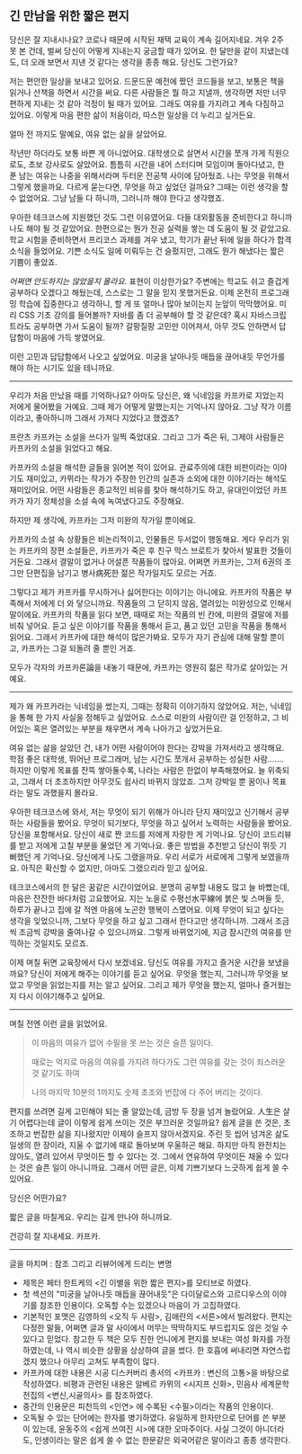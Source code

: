 ## 긴 만남을 위한 짧은 편지

당신은 잘 지내시나요? 코로나 때문에 시작된 재택 교육이 계속 길어지네요. 겨우 2주 못 본 건데, 벌써 당신이 어떻게 지내는지 궁금할 때가 있어요. 한 달만을 같이 지냈는데도, 더 오래 보면서 지낸 것 같다는 생각을 종종 해요. 당신도 그런가요?

저는 편안한 일상을 보내고 있어요. 드문드문 예전에 짰던 코드들을 보고, 보통은 책을 읽거나 산책을 하면서 시간을 써요. 다른 사람들은 뭘 하고 지낼까, 생각하면 저만 너무 편하게 지내는 것 같아 걱정이 될 때가 있어요. 그래도 여유를 가지려고 계속 다짐하고 있어요. 이렇게 마음 편한 삶이 처음이라, 따스한 일상을 더 누리고 싶거든요. 

얼마 전 까지도 말예요, 여유 없는 삶을 살았어요.

작년만 하더라도 보통 바쁜 게 아니었어요. 대학생으로 살면서 시간을 쪼개 가게 직원으로도, 초보 강사로도 살았어요. 틈틈히 시간을 내어 스터디며 모임이며 돌아다녔고, 한 푼 남는 여유는 나중을 위해서라며 두터운 전공책 사이에 담아뒀죠. 나는 무엇을 위해서 그렇게 했을까요. 다르게 묻는다면, 무엇을 하고 싶었던 걸까요? 그때는 이런 생각을 할 수 없었어요. 그냥 남들 다 하니까, 그러니까 해야 한다고 생각했죠.

우아한 테크코스에 지원했던 것도 그런 이유였어요. 다들 대외활동을 준비한다고 하니까 나도 해야 될 것 같았어요. 한편으로는 뭔가 전공 실력을 쌓는 데 도움이 될 것 같았고요. 학교 시험을 준비하면서 프리코스 과제를 겨우 냈고, 학기가 끝난 뒤에 일을 하다가 합격 소식을 들었어요. 기쁜 소식도 일에 미뤄두는 건 슬펐지만, 그래도 뭔가 해냈다는 짧은 기쁨이 좋았죠.

*어쩌면 안도하지는 않았을지 몰라요*. 표현이 이상한가요? 주변에는 학교도 쉬고 즐겁게 공부하다 오겠다고 해뒀는데, 스스로는 그 말을 믿지 못했거든요. 이제 온전히 프로그래밍 학습에 집중한다고 생각하니, 할 게 또 얼마나 많아 보이는지 눈앞이 막막했어요. 미리 CSS 기초 강의를 들어볼까? 자바를 좀 더 공부해야 할 것 같은데? 혹시 자바스크립트라도 공부하면 가서 도움이 될까? 갈팡질팡 고민만 이어져서, 아무 것도 안하면서 답답함이 마음에 가득 쌓였어요.

이런 고민과 답답함에서 나오고 싶었어요. 
미궁을 날아나듯 매듭을 끊어내듯 무언가를 해야 하는 시기도 있을 테니까요.

---

우리가 처음 만났을 때를 기억하나요? 아마도 당신은, 왜 닉네임을 카프카로 지었는지 저에게 물어봤을 거예요. 그때 제가 어떻게 말했는지는 기억나지 않아요. 그냥 작가 이름이라고, 좋아하니까 그래서 가져다 지었다고 했겠죠?

프란츠 카프카는 소설을 쓰다가 일찍 죽었대요. 
그리고 그가 죽은 뒤, 그제야 사람들은 카프카의 소설을 읽었다고 해요.

카프카의 소설을 해석한 글들을 읽어본 적이 있어요. 관료주의에 대한 비판이라는 이야기도 재미있고, 카뮈라는 작가가 주장한 인간의 실존과 소외에 대한 이야기라는 해석도 재미있어요. 어떤 사람들은 종교적인 비유를 찾아 해석하기도 하고, 유대인이었던 카프카가 자기 정체성을 소설 속에 녹여냈다고도 주장해요.

하지만 제 생각에, 카프카는 그저 미완의 작가일 뿐이에요. 

카프카의 소설 속 상황들은 비논리적이고, 인물들은 두서없이 행동해요. 게다 우리가 읽는 카프카의 장편 소설들은, 카프카가 죽은 후 친구 막스 브로트가 찾아서 발표한 것들이거든요. 그래서 결말이 없거나 어설픈 작품들이 많아요. 어쩌면 카프카는, 그저 6권의 조그만 단편집을 남기고 병사病死한 젊은 작가일지도 모르는 거죠.

그렇다고 제가 카프카를 무시하거나 싫어한다는 이야기는 아니에요. 카프카의 작품은 부족해서 저에게 더 와 닿으니까요. 작품들의 그 닫히지 않음, 열려있는 미완성으로 인해서 말이에요. 카프카의 작품을 읽다 보면, 때때로 저는 작품의 빈 칸에, 미완의 결말에 저를 비춰 넣어요. 듣고 싶은 이야기를 작품을 통해서 듣고, 품고 있던 고민을 작품을 통해서 읽어요. 그래서 카프카에 대한 해석이 많은가봐요. 모두가 자기 관심에 대해 말할 뿐이고, 카프카는 그걸 되돌려 줄 뿐인 거죠.

모두가 각자의 카프카론論을 내놓기 때문에, 카프카는 영원히 젊은 작가로 살아있는 거예요.

---

제가 왜 카프카라는 닉네임을 썼는지, 그때는 정확히 이야기하지 않았어요. 
저는, 닉네임을 통해 한 가지 사실을 정해두고 싶었어요. 스스로 미완의 사람이란 걸 인정하고, 그 비어있는 혹은 열려있는 부분을 채우면서 계속 나아가고 싶었거든요.

여유 없는 삶을 살았던 건, 내가 어떤 사람이어야 한다는 강박을 가져서라고 생각해요. 학점 좋은 대학생, 뛰어난 프로그래머, 남는 시간도 쪼개서 공부하는 성실한 사람……. 하지만 이렇게 목표를 잔뜩 쌓아둘수록, 나라는 사람은 한없이 부족해졌어요. 늘 위축되고, 그래서 더 초조하지만 아무것도 쉽사리 바뀌지 않았죠. 그저 강박일 뿐 꿈이나 목표라는 말도 과했을지 몰라요.

우아한 테크코스에 와서, 저는 무엇이 되기 위해가 아니라 단지 재미있고 신기해서 공부하는 사람들을 봤어요. 무엇이 되기보다, 무엇을 하고 싶어서 노력하는 사람들을 봤어요. 당신을 포함해서요. 당신이 새로 짠 코드를 저에게 자랑한 게 기억나요. 당신이 코드리뷰를 받고 저에게 고칠 부분을 물었던 게 기억나요. 좋은 방법을 추천받고 당신이 뛰듯 기뻐했던 게 기억나요. 당신에게 나도 그랬을까요. 우리 서로가 서로에게 그렇게 보였을까요. 아직은 확신할 수 없지만, 아마도 그랬으리라 믿고 싶어요.

테크코스에서의 한 달은 꿈같은 시간이었어요. 분명히 공부할 내용도 많고 늘 바빴는데, 마음은 잔잔한 바다처럼 고요했어요. 지는 노을로 수평선水平線에 붉은 빛 스며들 듯, 하루가 끝나고 집에 갈 적엔 마음에 노곤한 행복이 스몄어요. 이제 무엇이 되고 싶다는 생각을 잊었으니까, 그보다 무엇을 하고 싶고 그래서 한다고만 생각하니까. 그래서 조금씩 조금씩 강박을 줄여나갈 수 있으니까요. 그렇게 바뀌었기에, 지금 잠시간의 여유를 만끽하는 것일지도 모르죠.

이제 며칠 뒤면 교육장에서 다시 보겠네요. 당신도 여유를 가지고 즐거운 시간을 보냈을까요? 당신이 저에게 해주는 이야기를 듣고 싶어요. 무엇을 했는지, 그러니까 무엇을 보았고 무엇을 읽었는지를 저는 알고 싶어요. 그리고 제가 무엇을 했는지, 얼마나 즐거웠는지 다시 이야기해주고 싶어요.

---

며칠 전엔 이런 글을 읽었어요.

> 이 마음의 여유가 없어 수필을 못 쓰는 것은 슬픈 일이다.
>
> 때로는 억지로 마음의 여유를 가지려 하다가도 그런 여유를 갖는 것이 죄스러운 것 같기도 하여
>
> 나의 마지막 10분의 1까지도 숫제 초조와 번잡에 다 주어 버리는 것이다.

편지를 쓰려면 길게 고민해야 되는 줄 알았는데, 금방 두 장을 넘겨 놀랐어요.
人生은 살기 어렵다는데 글이 이렇게 쉽게 쓰이는 것은 부끄러운 것일까요? 
쉽게 글을 쓴 것은, 초조하고 번잡한 삶을 지나왔지만 이제야 슬프지 않아서겠지요.
주린 듯 씹어 넘겨온 삶도 일생의 한 장이라, 지울 수 없기에 때로 돌아보며 우울하곤 해요.
하지만 아직 완전치는 않아도, 열려 있어서 무엇이든 할 수 있다는 것.
그에서 연유하여 무엇이든 채울 수 있다는 것은 슬픈 일이 아니니까요.
그래서 어떤 글은, 이제 기쁘기보다 느긋하게 쉽게 쓸 수 있어요.

당신은 어떤가요?

짧은 글을 마칠게요. 우리는 길게 만나야 하니까요. 

건강히 잘 지내세요. 카프카.

---

글을 마치며 : 참조 그리고 리뷰어에게 드리는 변명

- 제목은 페터 한트케의 <긴 이별을 위한 짧은 편지>를 모티브로 하였다.
- 첫 섹션의 "미궁을 날아나듯 매듭을 끊어내듯"은 다이달로스와 고르디우스의 이야기를 참조한 인용이다. 오독할 수는 있겠으나 마음이 가 고집하였다.
- 기본적인 포맷은 김영하의 <오직 두 사람>, 김애란의 <서른>에서 빌려왔다.
  편지는 다정한 말들, 어쩌면 글과 말 사이에서 머무는 딱딱하지도 부드럽지도 않은 것일 수 있다고 믿었다.
  참고한 두 책은 모두 친한 언니에게 편지를 보내는 여성 화자를 가정하였는데,
  나 역시 비슷한 상황을 상상하여 글을 썼다. 
  한 호흡에 써내리면 자연스럽겠지 했으나 아무리 고쳐도 부족함이 많다.
- 카프카에 대한 내용은 시공 디스커버리 총서의 <카프카 : 변신의 고통>을 바탕으로 작성하였다.
  비평과 관련된 내용은 알베르 카뮈의 <시지프 신화>, 민음사 세계문학전집의 <변신,시골의사> 를 참조하였다.
- 중간의 인용문은 피천득의 <인연> 에 수록된 <수필>이라는 작품의 인용이다.
- 오독될 수 있는 단어에는 한자를 병기하였다. 유일하게 한자만으로 단어를 쓴 부분이 있는데,
  윤동주의 <쉽게 쓰여진 시>에 대한 오마주이다.
  사실 그것이 아니더라도, 인생이라는 말은 쉽게 쓸 수 없는 한문같은 외국어같은 말이라고 종종 생각한다.